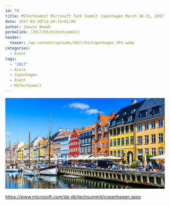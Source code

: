 ```yaml
---
id: 78
title: MSTechSummit Microsoft Tech Summit Copenhagen March 30-31, 2017
date: 2017-03-30T13:24:31+02:00
author: Janusz Nowak
permalink: /2017/03/mstechsummit/
header:
  teaser: /wp-content/uploads/2017/03/Copenhagen_VP4.webp
categories:
  - Event
tags:
  - "2017"
  - Azure
  - Copenhagen
  - Event
  - MSTechSummit
---
```


![Copenhagen](/wp-content/uploads/2017/03/Copenhagen_VP4.webp)

<https://www.microsoft.com/da-dk/techsummit/copenhagen.aspx>
